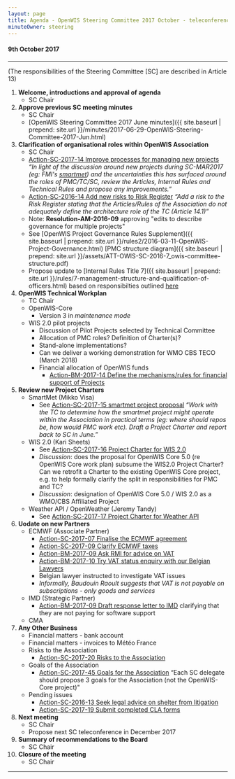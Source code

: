 ```yaml
---
layout: page
title: Agenda - OpenWIS Steering Committee 2017 October - teleconference
minuteOwner: steering
---
```


#### 9th October 2017

---

(The responsibilities of the Steering Committee [SC] are described in Article 13)

1. **Welcome, introductions and approval of agenda**
    - SC Chair
2. **Approve previous SC meeting minutes** 
    - SC Chair
    - [OpenWIS Steering Committee 2017 June minutes]({{ site.baseurl | prepend: site.url }}/minutes/2017-06-29-OpenWIS-Steering-Committee-2017-Jun.html)
3. **Clarification of organisational roles within OpenWIS Association** 
    - SC Chair
    - [Action-SC-2017-14 Improve processes for managing new projects](https://github.com/OpenWIS/openwis-documentation/issues/185) *“In light of the discussion around new projects during SC-MAR2017 (eg: FMI's [smartmet](https://github.com/fmidev/)) and the uncertainties this has surfaced around the roles of PMC/TC/SC, review the Articles, Internal Rules and Technical Rules and propose any improvements.”*
    - [Action-SC-2016-14 Add new risks to Risk Register](https://github.com/OpenWIS/openwis-documentation/issues/170) *“Add a risk to the Risk Register stating that the Articles/Rules of the Association do not adequately define the architecture role of the TC (Article 14.1)”*
    - Note: **Resolution-AM-2016-09** approving "edits to describe governance for multiple projects"
    - See [OpenWIS Project Governance Rules Supplement]({{ site.baseurl | prepend: site.url }}/rules2/2016-03-11-OpenWIS-Project-Governance.html)  [PMC structure diagram]({{ site.baseurl | prepend: site.url }}/assets/ATT-OWIS-SC-2016-7_owis-committee-structure.pdf)
    - Propose update to [Internal Rules Title 7]({{ site.baseurl | prepend: site.url }}/rules/7-management-structure-and-qualification-of-officers.html) based on responsibilties outlined [here](https://github.com/OpenWIS/openwis-documentation/issues/185#issuecomment-335121087)
4. **OpenWIS Technical Workplan**
    - TC Chair
    - OpenWIS-Core
        - Version 3 in *maintenance mode*
    - WIS 2.0 pilot projects
        - Discussion of Pilot Projects selected by Technical Committee
        - Allocation of PMC roles? Definition of Charter(s)?
        - Stand-alone implementations?
        - Can we deliver a working demonstration for WMO CBS TECO (March 2018)
        - Financial allocation of OpenWIS funds
            - [Action-BM-2017-14 Define the mechanisms/rules for financial support of Projects](https://github.com/OpenWIS/openwis-documentation/issues/296)
5. **Review new Project Charters**
    - SmartMet (Mikko Visa) 
        - See [Action-SC-2017-15 smartmet project proposal](https://github.com/OpenWIS/openwis-documentation/issues/186) *“Work with the TC to determine how the smartmet project might operate within the Association in practical terms (eg: where should repos be, how would PMC work etc). Draft a Project Charter and report back to SC in June.”*
    - WIS 2.0 (Kari Sheets) 
        - See [Action-SC-2017-16 Project Charter for WIS 2.0](https://github.com/OpenWIS/openwis-documentation/issues/187) 
        - *Discussion*: does the proposal for OpenWIS Core 5.0 (re OpenWIS Core work plan) subsume the WIS2.0 Project Charter? Can we retrofit a Charter to the existing OpenWIS Core project, e.g. to help formally clarify the split in responsibilities for PMC and TC?
        - *Discussion*: designation of OpenWIS Core 5.0 / WIS 2.0 as a WMO/CBS Affiliated Project
    - Weather API / OpenWeather (Jeremy Tandy)
        - See [Action-SC-2017-17 Project Charter for Weather API](https://github.com/OpenWIS/openwis-documentation/issues/188)
6. **Uodate on new Partners**
    - ECMWF (Associate Partner)
        - [Action-SC-2017-07 Finalise the ECMWF agreement](https://github.com/OpenWIS/openwis-documentation/issues/178)
        - [Action-SC-2017-09 Clarify ECMWF taxes](https://github.com/OpenWIS/openwis-documentation/issues/180)
        - [Action-BM-2017-09 Ask RMI for advice on VAT](https://github.com/OpenWIS/openwis-documentation/issues/291)
        - [Action-BM-2017-10 Try VAT status enquiry with our Belgian Lawyers](292)
        - Belgian lawyer instructed to investigate VAT issues
        - *Informally, Baudouin Raoult suggests that VAT is not payable on subscriptions - only goods and services*
    - IMD (Strategic Partner)
        - [Action-BM-2017-09 Draft response letter to IMD](https://github.com/OpenWIS/openwis-documentation/issues/294) clarifying that they are not paying for software support
    - CMA
7. **Any Other Business**
    - Financial matters - bank account
    - Financial matters - invoices to Météo France
    - Risks to the Association
        - [Action-SC-2017-20 Risks to the Association](https://github.com/OpenWIS/openwis-documentation/issues/191)
    - Goals of the Association
        - [Action-SC-2017-45 Goals for the Association](https://github.com/OpenWIS/openwis-documentation/issues/216) “Each SC delegate should propose 3 goals for the Association (not the OpenWIS-Core project)"
    - Pending issues
        - [Action-SC-2016-13 Seek legal advice on shelter from litigation](https://github.com/OpenWIS/openwis-documentation/issues/171)
        - [Action-SC-2017-19 Submit completed CLA forms](https://github.com/OpenWIS/openwis-documentation/issues/190)
8. **Next meeting** 
    - SC Chair
    - Propose next SC teleconference in December 2017 
9. **Summary of recommendations to the Board**
	  - SC Chair
10. **Closure of the meeting**
	  - SC Chair
---
